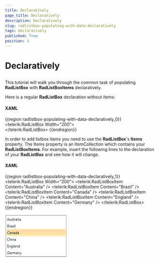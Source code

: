 ```yaml
---
title: Declaratively
page_title: Declaratively
description: Declaratively
slug: radlistbox-populating-with-data-declaratively
tags: declaratively
published: True
position: 1
---
```


# Declaratively



## 

This tutorial will walk you through the common task of populating __RadListBox__ with __RadListBoxItems__ declaratively.
		

Here is a regular __RadListBox__ declaration without items:



#### __XAML__

{{region radlistbox-populating-with-data-declaratively_0}}
	<telerik:RadListBox  Width="200">			
	</telerik:RadListBox>
	{{endregion}}



In order to add listbox items you need to use the __RadListBox__'s __Items__ property. The Items property is an ItemCollection which contains your __RadListBoxItems__. For example, insert the following lines to the declaration of your __RadListBox__ and see how it will change.
        



#### __XAML__

{{region radlistbox-populating-with-data-declaratively_1}}
	<telerik:RadListBox  Width="200">
		<telerik:RadListBoxItem Content="Australia" />
		<telerik:RadListBoxItem Content="Brazil" />
		<telerik:RadListBoxItem Content="Canada" />
		<telerik:RadListBoxItem Content="China" />
		<telerik:RadListBoxItem Content="England" />
		<telerik:RadListBoxItem Content="Germany" />
	</telerik:RadListBox>
	{{endregion}}



![radlistbox populatingwithdata declaratively](images/radlistbox_populatingwithdata_declaratively.png)
